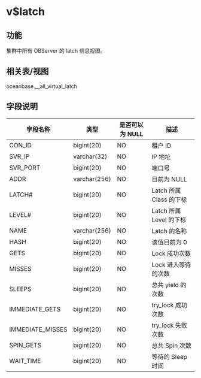 v$latch 
============================



功能 
-----------

集群中所有 OBServer 的 latch 信息视图。

相关表/视图 
---------------

oceanbase.__all_virtual_latch

字段说明 
-------------



|     **字段名称**     |    **类型**    | **是否可以为 NULL** |       **描述**       |
|------------------|--------------|----------------|--------------------|
| CON_ID           | bigint(20)   | NO             | 租户 ID              |
| SVR_IP           | varchar(32)  | NO             | IP 地址              |
| SVR_PORT         | bigint(20)   | NO             | 端口号                |
| ADDR             | varchar(256) | NO             | 目前为 NULL           |
| LATCH#           | bigint(20)   | NO             | Latch 所属 Class 的下标 |
| LEVEL#           | bigint(20)   | NO             | Latch 所属 Level 的下标 |
| NAME             | varchar(256) | NO             | Latch 的名称          |
| HASH             | bigint(20)   | NO             | 该值目前为 0            |
| GETS             | bigint(20)   | NO             | Lock 成功次数          |
| MISSES           | bigint(20)   | NO             | Lock 进入等待的次数       |
| SLEEPS           | bigint(20)   | NO             | 总共 yield 的次数       |
| IMMEDIATE_GETS   | bigint(20)   | NO             | try_lock 成功次数      |
| IMMEDIATE_MISSES | bigint(20)   | NO             | try_lock 失败次数      |
| SPIN_GETS        | bigint(20)   | NO             | 总共 Spin 次数         |
| WAIT_TIME        | bigint(20)   | NO             | 等待的 Sleep 时间       |


